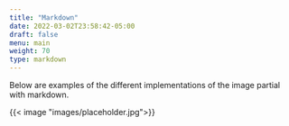 ```yaml
---
title: "Markdown"
date: 2022-03-02T23:58:42-05:00
draft: false
menu: main
weight: 70
type: markdown
---
```

Below are examples of the different implementations of the image partial with markdown.

{{< image "images/placeholder.jpg">}}
